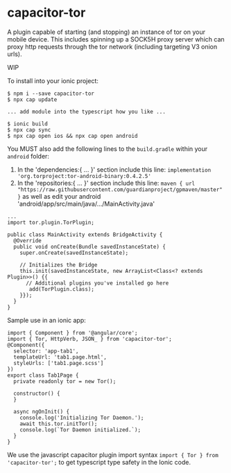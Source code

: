# capacitor-tor
A plugin capable of starting (and stopping) an instance of tor on your mobile device. This includes spinning up a SOCK5H proxy server which can proxy http requests through the tor network (including targeting V3 onion urls).

WIP

To install into your ionic project: 
```
$ npm i --save capacitor-tor
$ npx cap update

... add module into the typescript how you like ...

$ ionic build
$ npx cap sync
$ npx cap open ios && npx cap open android
```

You MUST also add the following lines to the `build.gradle` within your `android` folder:
1. In the 'dependencies:{ ... }' section include this line: `implementation 'org.torproject:tor-android-binary:0.4.2.5'`
1. In the 'repositories:{ ... }' section include this line: `maven { url "https://raw.githubusercontent.com/guardianproject/gpmaven/master" }`
as well as edit your android 'android/app/src/main/java/.../MainActivity.java'

```
...
import tor.plugin.TorPlugin;

public class MainActivity extends BridgeActivity {
  @Override
  public void onCreate(Bundle savedInstanceState) {
    super.onCreate(savedInstanceState);

    // Initializes the Bridge
    this.init(savedInstanceState, new ArrayList<Class<? extends Plugin>>() {{
      // Additional plugins you've installed go here
       add(TorPlugin.class);
    }});
  }
}

```

Sample use in an ionic app:

```
import { Component } from '@angular/core';
import { Tor, HttpVerb, JSON_ } from 'capacitor-tor';
@Component({
  selector: 'app-tab1',
  templateUrl: 'tab1.page.html',
  styleUrls: ['tab1.page.scss']
})
export class Tab1Page {
  private readonly tor = new Tor();

  constructor() {
  }

  async ngOnInit() {
    console.log('Initializing Tor Daemon.');
    await this.tor.initTor();
    console.log(`Tor Daemon initialized.`);
  }
}
```

We use the javascript capacitor plugin import syntax `import { Tor } from 'capacitor-tor';` to get typescript type safety in the Ionic code. 
